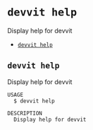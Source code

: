 # `devvit help`

Display help for devvit

- [`devvit help`](#devvit-help)

## `devvit help`

Display help for devvit

```
USAGE
  $ devvit help

DESCRIPTION
  Display help for devvit
```
